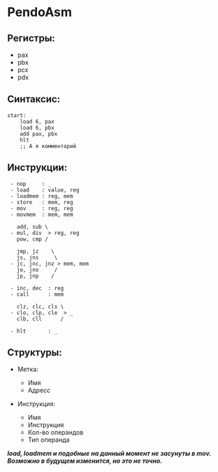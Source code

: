 # PendoAsm

## Регистры:
 - pax
 - pbx
 - pcx
 - pdx

## Синтаксис:
```assembly
start:
	load 6, pax
	load 6, pbx
	add pax, pbx
	hlt
	;; А я комментарий
```

## Инструкции:
```
 - nop     : _
 - load    : value, reg
 - loadmem : reg, mem
 - store   : mem, reg
 - mov     : reg, reg
 - movmem  : mem, mem
 
   add, sub \
 - mul, div  > reg, reg
   pow, cmp /
   
   jmp, jz    \
   js, jns     \
 - jc, jnc, jnz > mem, mem
   jo, jno     /
   jp, jnp    /
   
 - inc, dec  : reg
 - call      : mem
 
   clz, clc, cls \
 - clo, clp, cle  > _
   clb, cll      /
   
 - hlt       : _
```
## Структуры:

 - Метка:
   - Имя
   - Адресс
 
 - Инструкция:
   - Имя
   - Инструкция
   - Кол-во операндов
   - Тип операнда

***load, loadmem и подобные на данный момент не засунуты в mov. Возможно в будущем изменится, но это не точно.***
